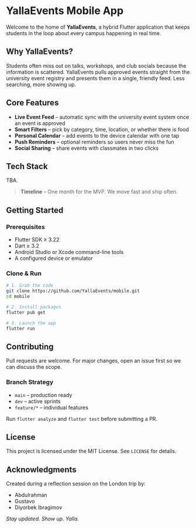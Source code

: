 # YallaEvents Mobile App

Welcome to the home of **YallaEvents**, a hybrid Flutter application that keeps students in the loop about every campus happening in real time.

## Why YallaEvents?
Students often miss out on talks, workshops, and club socials because the information is scattered. YallaEvents pulls approved events straight from the university event registry and presents them in a single, friendly feed. Less searching, more showing up.

## Core Features
- **Live Event Feed** – automatic sync with the university event system once an event is approved
- **Smart Filters** – pick by category, time, location, or whether there is food
- **Personal Calendar** – add events to the device calendar with one tap
- **Push Reminders** – optional reminders so users never miss the fun
- **Social Sharing** – share events with classmates in two clicks

## Tech Stack
TBA.

> **Timeline** – One month for the MVP. We move fast and ship often.

## Getting Started

### Prerequisites
- Flutter SDK ≥ 3.22
- Dart ≥ 3.2
- Android Studio or Xcode command-line tools
- A configured device or emulator

### Clone & Run
```bash
# 1. Grab the code
git clone https://github.com/YallaEvents/mobile.git
cd mobile

# 2. Install packages
flutter pub get

# 3. Launch the app
flutter run
```

## Contributing
Pull requests are welcome. For major changes, open an issue first so we can discuss the scope.

### Branch Strategy
- `main` – production ready
- `dev` – active sprints
- `feature/*` – individual features

Run `flutter analyze` and `flutter test` before submitting a PR.

## License
This project is licensed under the MIT License. See `LICENSE` for details.

## Acknowledgments
Created during a reflection session on the London trip by:
- Abdulrahman
- Gustavo
- Diyorbek Ibragimov

_Stay updated. Show up. Yalla._
